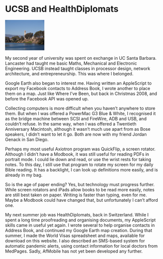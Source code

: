 # UCSB and HealthDiplomats

<img class="aligncenter" alt="UCSB" src="https://raw.githubusercontent.com/peterburk/blog/master/ucsb.png" width="128">

My second year of university was spent on exchange in UC Santa Barbara. Lancaster had taught me basic Maths, Mechanical and Electronic Engineering. UCSB instead taught classes in processor design, network architecture, and entrepreneurship. This was where I belonged.

Google Earth also began to interest me. Having written an AppleScript to export my Facebook contacts to Address Book, I wrote another to place them on a map. Just like Where I’ve Been, but back in Christmas 2008, and before the Facebook API was opened up.

Collecting computers is more difficult when you haven’t anywhere to store them. But when I was offered a PowerMac G3 Blue & White, I recognised it as the bridge machine between SCSI and FireWire, ADB and USB, and couldn’t refuse. In the same way, when I was offered a Twentieth Anniversary Macintosh, although it wasn’t much use apart from as Bose speakers, I didn’t want to let it go. Both are now with my friend Jordan Genack in San Diego.

Perhaps my most useful Axiotron program was QuickFlip, a screen rotator. Although I didn’t have a Modbook, it was still useful for reading PDFs in portrait mode. I could lie down and read, or use the wrist rests for taking notes. To this day, I still use that program to rotate my screen for my daily Bible reading. It has a backlight, I can look up definitions more easily, and is already in my bag.

So is the age of paper ending? Yes, but technology must progress further. While screen rotators and iPads allow books to be read more easily, notes are still best taken on paper. Writing is faster than typing, even for me. Maybe a Modbook could have changed that, but unfortunately I can’t afford one.

My next summer job was HealthDiplomats, back in Switzerland. While I spent a long time proofreading and organising documents, my AppleScript skills came in useful yet again. I wrote several to help organise contacts in Address Book, and continued my Google Earth map creation. During that summer, I made the World Visas spreadsheet and maps, available for download on this website. I also described an SMS-based system for automatic pandemic alerts, using contact information for local doctors from MedPages. Sadly, AfMobile has not yet been developed any further.

